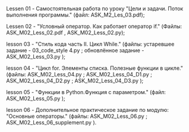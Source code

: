 Lessen 01 - Самостоятельная работа по уроку "Цели и задачи. Поток выполнения программы." (файл: ASK_M2_Les_03.pdf); 

Lessen 02 - "Условный оператор. Как работает оператор if." (Файлы: ASK_M02_Less_02.pdf , ASK_M02_Less_02.py);

lesson 03 - "Стиль кода часть II. Цикл While." (файлы: устаревшее задание - 03_code_style 4.py ;
                                                       обновлённое задание - ASK_M02_Less_03.py );
                                                       
lesson 04 - "Цикл for. Элементы списка. Полезные функции в цикле." (файлы: ASK_M02_Less_04.py ; ASK_M02_Less_04_D1.py ;
                                                                          ASK_M02_Less_04_D2.py ; ASK_M02_Less_04_D3.py );

lesson 05 - "Функции в Python.Функция с параметром." (файл: ASK_M02_Less_05.py );

lesson 06 - Дополнительное практическое задание по модулю: "Основные операторы." (файлы: ASK_M02_Less_06.py ; ASK_M02_Less_06_supplement.py ).
